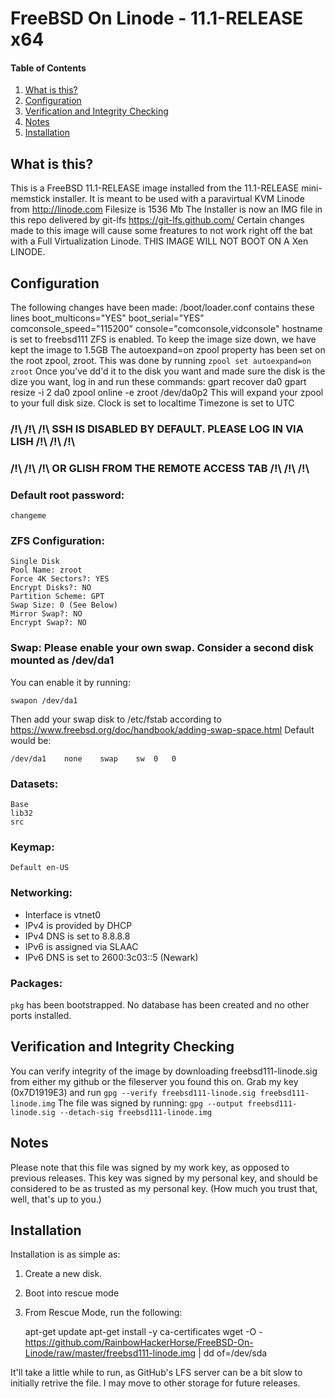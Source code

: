 # FreeBSD On Linode - 11.1-RELEASE x64

#### Table of Contents

1. [What is this?](#what-is-this)
2. [Configuration](#configuration)
3. [Verification and Integrity Checking](#verification-and-integrity-checking)
4. [Notes](#notes)
5. [Installation](#installation)

## What is this?

This is a FreeBSD 11.1-RELEASE image installed from the 11.1-RELEASE
mini-memstick installer. It is meant to be used with a paravirtual 
KVM Linode from http://linode.com
Filesize is 1536 Mb
The Installer is now an IMG file in this repo delivered by git-lfs
https://git-lfs.github.com/
Certain changes made to this image will cause some freatures to not
work right off the bat with a Full Virtualization Linode.
THIS IMAGE WILL NOT BOOT ON A Xen LINODE.

## Configuration

The following changes have been made:
/boot/loader.conf contains these lines
	boot_multicons="YES"
	boot_serial="YES"
	comconsole_speed="115200"
	console="comconsole,vidconsole"
hostname is set to freebsd111
ZFS is enabled. To keep the image size down, we have kept the image to 1.5GB
The autoexpand=on zpool property has been set on the root zpool, zroot.
This was done by running `zpool set autoexpand=on zroot`
Once you've dd'd it to the disk you want and made sure the disk is the dize
you want, log in and run these commands:
	gpart recover da0
	gpart resize -i 2 da0
	zpool online -e zroot /dev/da0p2
This will expand your zpool to your full disk size.
Clock is set to localtime
Timezone is set to UTC

###	/!\ /!\ /!\ SSH IS DISABLED BY DEFAULT. PLEASE LOG IN VIA LISH /!\ /!\ /!\
###	/!\ /!\ /!\  OR GLISH  FROM THE REMOTE ACCESS TAB /!\ /!\ /!\
	
### Default root password: 
	changeme

	
### ZFS Configuration:
	Single Disk
	Pool Name: zroot
	Force 4K Sectors?: YES
	Encrypt Disks?: NO
	Partition Scheme: GPT
	Swap Size: 0 (See Below)
	Mirror Swap?: NO
	Encrypt Swap?: NO
	
### Swap: Please enable your own swap. Consider a second disk mounted as /dev/da1
You can enable it by running:
	
	swapon /dev/da1

Then add your swap disk to /etc/fstab according to https://www.freebsd.org/doc/handbook/adding-swap-space.html
Default would be:

	/dev/da1	none	swap	sw	0	0

### Datasets:
	Base
	lib32
	src

### Keymap:
	Default en-US

### Networking:
- Interface is vtnet0
- IPv4 is provided by DHCP
- IPv4 DNS is set to 8.8.8.8
- IPv6 is assigned via SLAAC
- IPv6 DNS is set to 2600:3c03::5 (Newark)

### Packages:
`pkg` has been bootstrapped. No database has been created and no other ports installed.

## Verification and Integrity Checking
	
You can verify integrity of the image by downloading freebsd111-linode.sig
from either my github or the fileserver you found this on.
Grab my key (0x7D1919E3) and run `gpg --verify freebsd111-linode.sig freebsd111-linode.img`
The file was signed by running:
`gpg --output freebsd111-linode.sig --detach-sig freebsd111-linode.img`

## Notes

Please note that this file was signed by my work key, as opposed to previous releases.
This key was signed by my personal key, and should be considered to be as trusted as my personal key. 
(How much you trust that, well, that's up to you.)

## Installation

Installation is as simple as:
1. Create a new disk.
2. Boot into rescue mode
3. From Rescue Mode, run the following:

	apt-get update
	apt-get install -y ca-certificates
	wget -O - https://github.com/RainbowHackerHorse/FreeBSD-On-Linode/raw/master/freebsd111-linode.img  | dd of=/dev/sda

It'll take a little while to run, as GitHub's LFS server can be a bit slow to initially retrive the file.
I may move to other storage for future releases.
